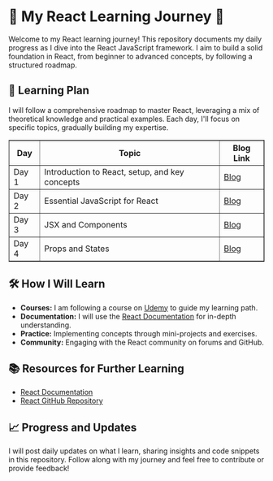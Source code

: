 # 🚀 My React Learning Journey 🚀

Welcome to my React learning journey! This repository documents my daily progress as I dive into the React JavaScript framework. I aim to build a solid foundation in React, from beginner to advanced concepts, by following a structured roadmap.

## 📅 Learning Plan

I will follow a comprehensive roadmap to master React, leveraging a mix of theoretical knowledge and practical examples. Each day, I'll focus on specific topics, gradually building my expertise.

<table border="1">
  <tr>
    <th style="text-align: center;">Day</th>
    <th style="text-align: center;">Topic</th>
    <th style="text-align: center;">Blog Link</th>
  </tr>
  <tr>
    <td>Day 1</td>
    <td>Introduction to React, setup, and key concepts</td>
    <td><a href="https://dev.to/mayureshsurve/react-learning-journey-day-1-ch5">Blog</a></td>
  </tr>
  <tr>
    <td>Day 2</td>
    <td>Essential JavaScript for React</td>
    <td><a href="https://dev.to/mayureshsurve/-react-learning-journey-day-2-1kbf">Blog</a></td>
  </tr>
  <tr>
    <td>Day 3</td>
    <td>JSX and Components</td>
    <td><a href="https://dev.to/mayureshsurve/day-3-jsx-and-components-5doj">Blog</a></td>
  </tr>
  </tr>
  <tr>
    <td>Day 4</td>
    <td>Props and States</td>
    <td><a href="https://dev.to/mayureshsurve/day-4-props-and-states-5h86">Blog</a></td>
  </tr>
  
</table>

## 🛠 How I Will Learn

-   **Courses:** I am following a course on [Udemy](https://www.udemy.com/share/108PTo3@tRltiGekPCEGR9LjDlhVZuZuskcGmkIWIps9Gk-5L3qdrb9u_Bw4FiRkeapw3VZr/) to guide my learning path.
-   **Documentation:** I will use the [React Documentation](https://react.dev/learn) for in-depth understanding.
-   **Practice:** Implementing concepts through mini-projects and exercises.
-   **Community:** Engaging with the React community on forums and GitHub.

## 📚 Resources for Further Learning

-   [React Documentation](https://react.dev/learn)
-   [React GitHub Repository](https://github.com/facebook/react)

## 📈 Progress and Updates

I will post daily updates on what I learn, sharing insights and code snippets in this repository. Follow along with my journey and feel free to contribute or provide feedback!
